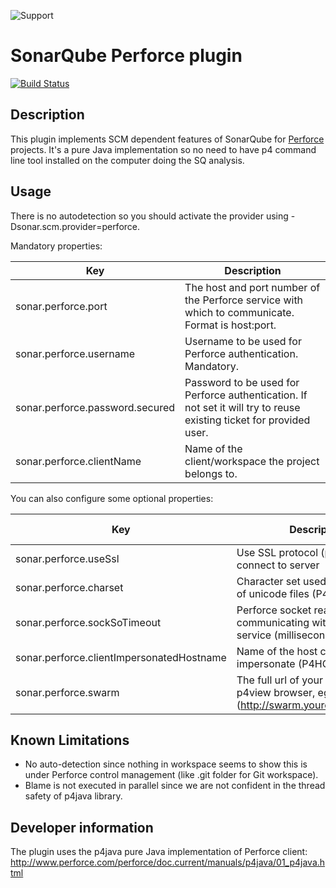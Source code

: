 ![Support](https://img.shields.io/badge/Support-Best%20Effort-yellow.svg)

# SonarQube Perforce plugin
[![Build Status](https://api.travis-ci.com/eidosmontreal/sonar-scm-perforce.svg?branch=sonarqube-v8)](https://app.travis-ci.com/github/eidosmontreal/sonar-scm-perforce)

## Description
This plugin implements SCM dependent features of SonarQube for [Perforce](http://www.perforce.com/) projects. It's a pure Java implementation so no need to have p4 command line tool installed on the computer doing the SQ analysis.

## Usage
There is no autodetection so you should activate the provider using -Dsonar.scm.provider=perforce.

Mandatory properties:

Key | Description
--- | -----------
sonar.perforce.port | The host and port number of the Perforce service with which to communicate. Format is host:port.
sonar.perforce.username | Username to be used for Perforce authentication. Mandatory.
sonar.perforce.password.secured | Password to be used for Perforce authentication. If not set it will try to reuse existing ticket for provided user.
sonar.perforce.clientName | Name of the client/workspace the project belongs to.

You can also configure some optional properties:

Key | Description | Default value
--- | ----------- | -------------
sonar.perforce.useSsl | Use SSL protocol (p4javassl://) to connect to server | false
sonar.perforce.charset | Character set used for translation of unicode files (P4CHARSET)
sonar.perforce.sockSoTimeout | Perforce socket read timeout for communicating with the Perforce service (milliseconds) | 30000 (30s)
sonar.perforce.clientImpersonatedHostname | Name of the host computer to impersonate (P4HOST) |
sonar.perforce.swarm | The full url of your swarm or p4view browser, eg (http://swarm.yourcompany.com/) |

## Known Limitations
* No auto-detection since nothing in workspace seems to show this is under Perforce control management (like .git folder for Git workspace).
* Blame is not executed in parallel since we are not confident in the thread safety of p4java library.

## Developer information
The plugin uses the p4java pure Java implementation of Perforce client: http://www.perforce.com/perforce/doc.current/manuals/p4java/01_p4java.html

